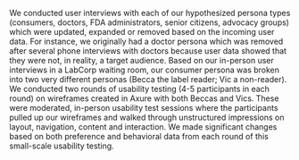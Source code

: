 We conducted user interviews with each of our hypothesized persona types (consumers, doctors, FDA administrators, senior citizens, advocacy groups) which were updated, expanded or removed based on the incoming user data. For instance, we originally had a doctor persona which was removed after several phone interviews with doctors because user data showed that they were not, in reality, a target audience. Based on our in-person user interviews in a LabCorp waiting room, our consumer persona was broken into two very different personas (Becca the label reader; Vic a non-reader). We conducted two rounds of usability testing (4-5 participants in each round) on wireframes created in Axure with both Beccas and Vics. These were moderated, in-person usability test sessions where the participants pulled up our wireframes and walked through unstructured impressions on layout, navigation, content and interaction. We made significant changes based on both preference and behavioral data from each round of this small-scale usability testing.
